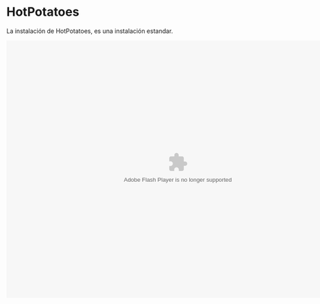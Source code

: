 
# HotPotatoes

La instalación de HotPotatoes, es una instalación estandar.

<object data="http://aularagon.catedu.es/materialesaularagon2013/herramelabor/tm1/inst_hotpot.swf" height="600" type="application/x-shockwave-flash" width="800"><param name="src" value="http://aularagon.catedu.es/materialesaularagon2013/herramelabor/tm1/inst_hotpot.swf"/></object>

